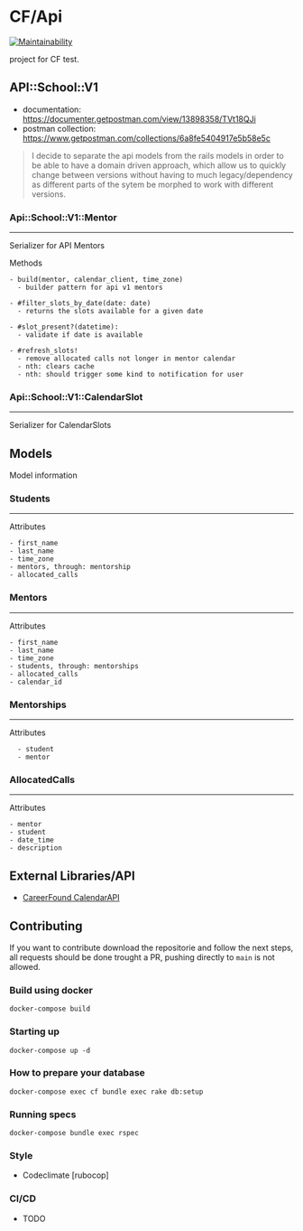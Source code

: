 # CF/Api
[![Maintainability](https://api.codeclimate.com/v1/badges/70a047e4db8776c58351/maintainability)](https://codeclimate.com/github/gessgallardo/cf/maintainability)

project for CF test.



## API::School::V1

- documentation: https://documenter.getpostman.com/view/13898358/TVt18QJi
- postman collection: https://www.getpostman.com/collections/6a8fe5404917e5b58e5c

> I decide to separate the api models from the rails models in order to be able to  have a domain driven approach, which allow us to quickly change between versions without having to much legacy/dependency as different parts of the sytem be morphed to work with different versions.


### Api::School::V1::Mentor
---

  Serializer for API Mentors

  Methods

    - build(mentor, calendar_client, time_zone)
      - builder pattern for api v1 mentors

    - #filter_slots_by_date(date: date)
      - returns the slots available for a given date

    - #slot_present?(datetime):
      - validate if date is available

    - #refresh_slots!
      - remove allocated calls not longer in mentor calendar
      - nth: clears cache
      - nth: should trigger some kind to notification for user

### Api::School::V1::CalendarSlot
---
  Serializer for CalendarSlots


## Models

Model information

### Students
---
  Attributes

    - first_name
    - last_name
    - time_zone
    - mentors, through: mentorship
    - allocated_calls

### Mentors
---
  Attributes

    - first_name
    - last_name
    - time_zone
    - students, through: mentorships
    - allocated_calls
    - calendar_id

### Mentorships
---
Attributes

      - student
      - mentor

### AllocatedCalls
---
  Attributes

    - mentor
    - student
    - date_time
    - description


## External Libraries/API

  - [CareerFound CalendarAPI](https://cfcalendar.docs.apiary.io/)


## Contributing

If you want to contribute download the repositorie and follow the next steps, all requests should be done trought a PR, pushing directly to `main` is not allowed.

### Build using docker
`docker-compose build`

### Starting up
`docker-compose up -d`

### How to prepare your database
`docker-compose exec cf bundle exec rake db:setup`

### Running specs
`docker-compose bundle exec rspec`

### Style
  - Codeclimate [rubocop]

### CI/CD
  - TODO
